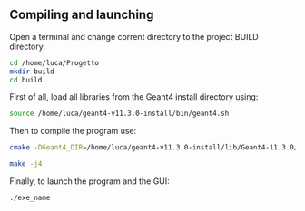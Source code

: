 ## Compiling and launching
Open a terminal and change corrent directory to the project BUILD directory.
```bash
cd /home/luca/Progetto
mkdir build
cd build

```

First of all, load all libraries from the Geant4 install directory using:

```bash
source /home/luca/geant4-v11.3.0-install/bin/geant4.sh

```

Then to compile the program use:
```bash
cmake -DGeant4_DIR=/home/luca/geant4-v11.3.0-install/lib/Geant4-11.3.0/ -S /home/luca/Progetto/ -B .

```

```bash
make -j4

```

Finally, to launch the program and the GUI:
```bash
./exe_name

```


